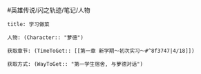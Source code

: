 #英雄传说/闪之轨迹/笔记/人物
```ad-note
title: 学习做菜

人物: (Character:: "萝德")

获取章节: (TimeToGet:: [[第一章 新学期～初次实习～#^8f3747|4/18]])

获取方式: (WayToGet:: "第一学生宿舍, 与萝德对话")

```
